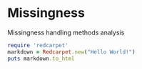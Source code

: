 # Missingness
Missingness handling methods analysis
```ruby
require 'redcarpet'
markdown = Redcarpet.new("Hello World!")
puts markdown.to_html
```

